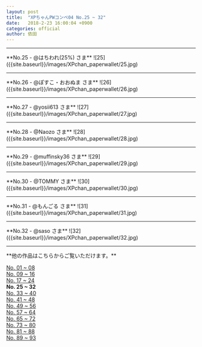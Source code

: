 ```yaml
---
layout: post
title:  "XPちゃんPWコンペ04 No.25 ~ 32"
date:   2018-2-23 16:00:04 +0900
categories: official
author: 依田
---  
```


<hr>  
**No.25 - @はちわれ(25%) さま**  
![25]({{site.baseurl}}/images/XPchan_paperwallet/25.jpg)  
 

<hr>  
**No.26 - @ぽすこ・おおぬま さま**  
![26]({{site.baseurl}}/images/XPchan_paperwallet/26.jpg)  
 

<hr>  
**No.27 - @yosii613 さま**  
![27]({{site.baseurl}}/images/XPchan_paperwallet/27.jpg)  
  

<hr>  
**No.28 - @Naozo さま**  
![28]({{site.baseurl}}/images/XPchan_paperwallet/28.jpg)  
 

<hr>  
**No.29 - @muffinsky36 さま**  
![29]({{site.baseurl}}/images/XPchan_paperwallet/29.jpg)  


<hr>  
**No.30 - @TOMMY さま**  
![30]({{site.baseurl}}/images/XPchan_paperwallet/30.jpg)  
 

<hr>  
**No.31 - @もんごる さま**  
![31]({{site.baseurl}}/images/XPchan_paperwallet/31.jpg)  
 

<hr>  
**No.32 - @saso さま**  
![32]({{site.baseurl}}/images/XPchan_paperwallet/32.jpg)  
 

<hr>  
**他の作品はこちらからご覧いただけます。**  

[No. 01 ~ 08]({{site.baseurl}}/official/2018/02/23/PW01.html)  
[No. 09 ~ 16]({{site.baseurl}}/official/2018/02/23/PW02.html)  
[No. 17 ~ 24]({{site.baseurl}}/official/2018/02/23/PW03.html)    
**No. 25 ~ 32**  
[No. 33 ~ 40]({{site.baseurl}}/official/2018/02/23/PW05.html)  
[No. 41 ~ 48]({{site.baseurl}}/official/2018/02/23/PW06.html)  
[No. 49 ~ 56]({{site.baseurl}}/official/2018/02/23/PW07.html)  
[No. 57 ~ 64]({{site.baseurl}}/official/2018/02/23/PW08.html)  
[No. 65 ~ 72]({{site.baseurl}}/official/2018/02/23/PW09.html)  
[No. 73 ~ 80]({{site.baseurl}}/official/2018/02/23/PW10.html)  
[No. 81 ~ 88]({{site.baseurl}}/official/2018/02/23/PW11.html)  
[No. 89 ~ 93]({{site.baseurl}}/official/2018/02/23/PW12.html)  
